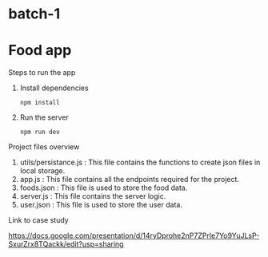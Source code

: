 # batch-1
# Food app


Steps to run the app

1. Install dependencies
    ```
    npm install
    ```

2. Run the server
    ```
    npm run dev
    ```

Project files overview

1. utils/persistance.js : This file contains the functions to create json files in local storage.
2. app.js : This file contains all the endpoints required for the project.
3. foods.json : This file is used to store the food data.
4. server.js : This file contains the server logic.
5. user.json : This file is used to store the user data.


Link to case study

https://docs.google.com/presentation/d/14ryDprohe2nP7ZPrle7Yo9YuJLsP-SxurZrx8TQackk/edit?usp=sharing